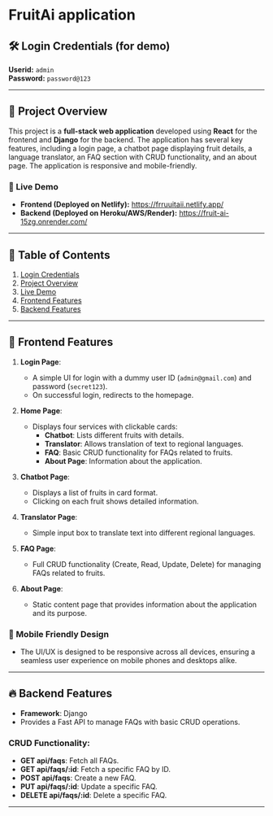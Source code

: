 # FruitAi application

## 🛠 Login Credentials (for demo)
**Userid:** `admin`  
**Password:** `password@123`

---

## 📖 Project Overview

This project is a **full-stack web application** developed using **React** for the frontend and **Django** for the backend. The application has several key features, including a login page, a chatbot page displaying fruit details, a language translator, an FAQ section with CRUD functionality, and an about page. The application is responsive and mobile-friendly.

### 🚀 Live Demo

- **Frontend (Deployed on Netlify):** https://frruuitaii.netlify.app/
- **Backend (Deployed on Heroku/AWS/Render):** https://fruit-ai-15zg.onrender.com/

---

## 🧭 Table of Contents

1. [Login Credentials](#login-credentials-for-demo)
2. [Project Overview](#project-overview)
3. [Live Demo](#live-demo)
4. [Frontend Features](#frontend-features)
5. [Backend Features](#backend-features)


---

## 🌟 Frontend Features

1. **Login Page**:
   - A simple UI for login with a dummy user ID (`admin@gmail.com`) and password (`secret123`).
   - On successful login, redirects to the homepage.
   
2. **Home Page**:
   - Displays four services with clickable cards:
     - **Chatbot**: Lists different fruits with details.
     - **Translator**: Allows translation of text to regional languages.
     - **FAQ**: Basic CRUD functionality for FAQs related to fruits.
     - **About Page**: Information about the application.

3. **Chatbot Page**:
   - Displays a list of fruits in card format.
   - Clicking on each fruit shows detailed information.

4. **Translator Page**:
   - Simple input box to translate text into different regional languages.

5. **FAQ Page**:
   - Full CRUD functionality (Create, Read, Update, Delete) for managing FAQs related to fruits.

6. **About Page**:
   - Static content page that provides information about the application and its purpose.

### 📱 Mobile Friendly Design
- The UI/UX is designed to be responsive across all devices, ensuring a seamless user experience on mobile phones and desktops alike.

---

## 🔥 Backend Features

- **Framework**: Django
- Provides a Fast API to manage FAQs with basic CRUD operations.
  
### CRUD Functionality:
- **GET api/faqs**: Fetch all FAQs.
- **GET api/faqs/:id**: Fetch a specific FAQ by ID.
- **POST api/faqs**: Create a new FAQ.
- **PUT api/faqs/:id**: Update a specific FAQ.
- **DELETE api/faqs/:id**: Delete a specific FAQ.

---

